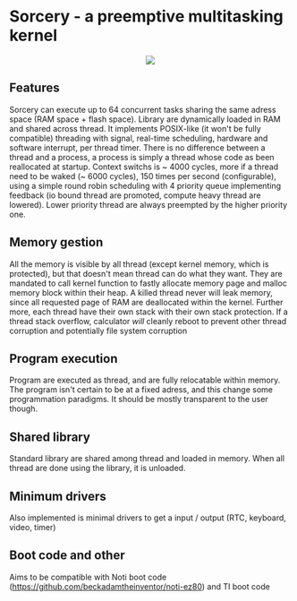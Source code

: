 

# Sorcery - a preemptive multitasking kernel

<p align="center">
<img src="https://i.imgur.com/i6wLFIz.png" />
</p>

## Features

Sorcery can execute up to 64 concurrent tasks sharing the same adress space (RAM space + flash space). Library are dynamically loaded in RAM and shared across thread. It implements POSIX-like (it won't be fully compatible) threading with signal, real-time scheduling, hardware and software interrupt, per thread timer. There is no difference between a thread and a process, a process is simply a thread whose code as been reallocated at startup.
Context switchs is ~ 4000 cycles, more if a thread need to be waked (~ 6000 cycles), 150 times per second (configurable), using a simple round robin scheduling with 4 priority queue implementing feedback (io bound thread are promoted, compute heavy thread are lowered). Lower priority thread are always preempted by the higher priority one.

## Memory gestion

All the memory is visible by all thread (except kernel memory, which is protected), but that doesn't mean thread can do what they want. They are mandated to call kernel function to fastly allocate memory page and malloc memory block within their heap. A killed thread never will leak memory, since all requested page of RAM are deallocated within the kernel. Further more, each thread have their own stack with their own stack protection. If a thread stack overflow, calculator *will* cleanly reboot to prevent other thread corruption and potentially file system corruption

## Program execution

Program are executed as thread, and are fully relocatable within memory. The program isn't certain to be at a fixed adress, and this change some programmation paradigms. It should be mostly transparent to the user though.

## Shared library

Standard library are shared among thread and loaded in memory. When all thread are done using the library, it is unloaded.

## Minimum drivers

Also implemented is minimal drivers to get a input / output (RTC, keyboard, video, timer)

## Boot code and other

Aims to be compatible with Noti boot code (https://github.com/beckadamtheinventor/noti-ez80) and TI boot code
